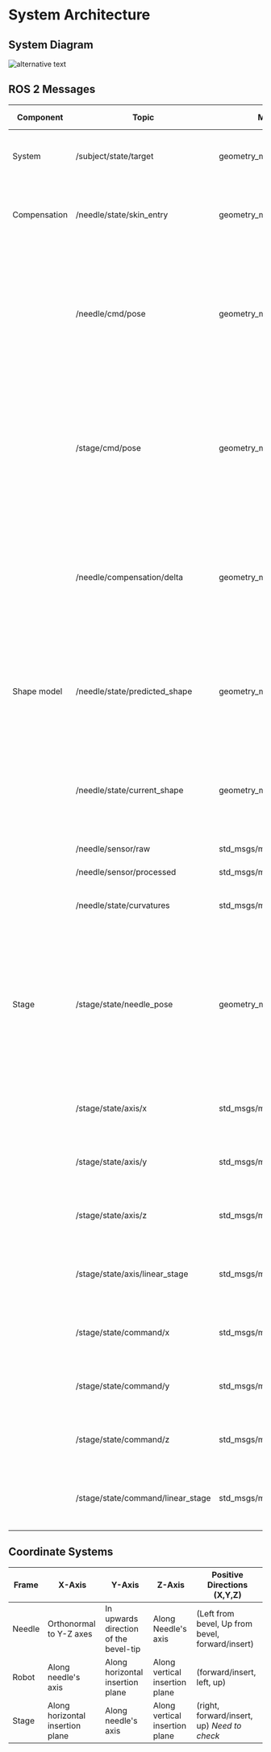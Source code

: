 # System Architecture


## System Diagram
![alternative text](http://www.plantuml.com/plantuml/proxy?cache=no&src=https://raw.github.com/SmartNeedle/SystemIntegration/main/Documents/system_diagram.txt)

## ROS 2 Messages

|Component    |Topic                            |Message  Type                        |Description                                                                                                                                                                                   |Coordinate Frame|
|------------|----------------------------------|-------------------------------------|----------------------------------------------------------------------------------------------------------------------------------------------------------------------------------------------|----------------|
|System      |/subject/state/target             |geometry_msgs/msg/Point              |The target point in the subject; defined on intraoperative images.                                                                                                                            |Stage           |
|Compensation|/needle/state/skin_entry          |geometry_msgs/msg/Point              |The needle entry point on the skin in the needle coordinate frame                                                                                                                             |Needle          |
|            |/needle/cmd/pose                  |geometry_msgs/msg/Pose               |The desired needle pose in the needle coordinate frame. In this implementation, the pose is defined only by the needle insertion length (Z) and the rotation about the Z-axis.                |Needle          |
|            |/stage/cmd/pose                   |geometry_msgs/msg/Pose               |The desired stage pose in the stage coordinate frame. In this implementation, the pose is defined only by x- and y- translations. (ztranslation and rotations are zero).                      |Stage           |
|            |/needle/compensation/delta        |geometry_msgs/msg/Pose               |The desired shift of the stage to compensate for the current deviation. In this implementation, the shift is defined only by x- and ytranslations.                                            |Needle          |
|Shape model |/needle/state/predicted_shape     |geometry_msgs/msg/PoseArray          |The predicted needle shape as an array of positions and directions (i.e., poses) of needle sections (0.5-mm increment). **Not Implemented**                                                   |Stage           |
|            |/needle/state/current_shape       |geometry_msgs/msg/PoseArray          |The estimated needle shape as an array of positions and directions (i.e., poses) of needle sections (0.5-mm increment).                                                                       |Stage           |
|            |/needle/sensor/raw                |std_msgs/msg/Float64MultiArray       |Raw FBG sensor data                                                                                                                                                                           |Needle          |
|            |/needle/sensor/processed          |std_msgs/msg/Float64MultiArray       |Processed FBG sensor data                                                                                                                                                                     |Needle          |
|            |/needle/state/curvatures          |std_msgs/msg/Float64MultiArray       |Curvatures measured from each of the active areas.                                                                                                                                            |Needle          |
|Stage       |/stage/state/needle_pose          |geometry_msgs/msg/PoseStamped        |The needle pose in the stage coordinate frame. In this implementation, the pose is defined by x- and z- positions, the needle insertion depth (y) and the rotation about the y-axis.          |Stage           |
|            |/stage/state/axis/x               |std_msgs/msg/Float32                 |The current position of the X-axis linear stage of the robot.                                                                                                                                 |Robot           |
|            |/stage/state/axis/y               |std_msgs/msg/Float32                 |The current position of the Y-axis linear stage of the robot.                                                                                                                                 |Robot           |
|            |/stage/state/axis/z               |std_msgs/msg/Float32                 |The current position of the Z-axis linear stage of the robot.                                                                                                                                 |Robot           |
|            |/stage/state/axis/linear_stage    |std_msgs/msg/Float32                 |The current position of the appended X-axis linear stage of the robot.                                                                                                                        |Robot           |
|            |/stage/state/command/x            |std_msgs/msg/Float32                 |Command of the position for the X-axis linear stage of the robot.                                                                                                                             |Robot           |
|            |/stage/state/command/y            |std_msgs/msg/Float32                 |Command of the position for the Y-axis linear stage of the robot.                                                                                                                             |Robot           |
|            |/stage/state/command/z            |std_msgs/msg/Float32                 |Command of the position for the Z-axis linear stage of the robot.                                                                                                                             |Robot           |
|            |/stage/state/command/linear_stage |std_msgs/msg/Float32                 |Command of the position for the appended X-axis linear stage of the robot.                                                                                                                    |Robot           |

## Coordinate Systems

| Frame  | X-Axis                           | Y-Axis                                      | Z-Axis                         | Positive Directions (X,Y,Z)                      |
|--------|----------------------------------|---------------------------------------------|--------------------------------|--------------------------------------------------|
| Needle | Orthonormal to Y-Z axes          | In upwards direction of the bevel-tip       | Along Needle's axis            | (Left from bevel, Up from bevel, forward/insert) |
| Robot  | Along needle's axis              | Along horizontal insertion plane            | Along vertical insertion plane | (forward/insert, left, up)                       |
| Stage  | Along horizontal insertion plane | Along needle's axis                         | Along vertical insertion plane | (right, forward/insert, up) *Need to check*      |
